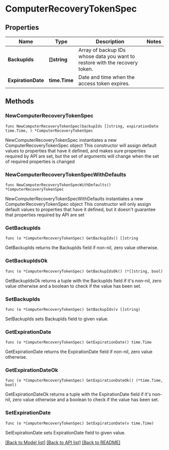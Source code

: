 # ComputerRecoveryTokenSpec

## Properties

Name | Type | Description | Notes
------------ | ------------- | ------------- | -------------
**BackupIds** | **[]string** | Array of backup IDs whose data you want to restore with the recovery token. | 
**ExpirationDate** | **time.Time** | Date and time when the access token expires. | 

## Methods

### NewComputerRecoveryTokenSpec

`func NewComputerRecoveryTokenSpec(backupIds []string, expirationDate time.Time, ) *ComputerRecoveryTokenSpec`

NewComputerRecoveryTokenSpec instantiates a new ComputerRecoveryTokenSpec object
This constructor will assign default values to properties that have it defined,
and makes sure properties required by API are set, but the set of arguments
will change when the set of required properties is changed

### NewComputerRecoveryTokenSpecWithDefaults

`func NewComputerRecoveryTokenSpecWithDefaults() *ComputerRecoveryTokenSpec`

NewComputerRecoveryTokenSpecWithDefaults instantiates a new ComputerRecoveryTokenSpec object
This constructor will only assign default values to properties that have it defined,
but it doesn't guarantee that properties required by API are set

### GetBackupIds

`func (o *ComputerRecoveryTokenSpec) GetBackupIds() []string`

GetBackupIds returns the BackupIds field if non-nil, zero value otherwise.

### GetBackupIdsOk

`func (o *ComputerRecoveryTokenSpec) GetBackupIdsOk() (*[]string, bool)`

GetBackupIdsOk returns a tuple with the BackupIds field if it's non-nil, zero value otherwise
and a boolean to check if the value has been set.

### SetBackupIds

`func (o *ComputerRecoveryTokenSpec) SetBackupIds(v []string)`

SetBackupIds sets BackupIds field to given value.


### GetExpirationDate

`func (o *ComputerRecoveryTokenSpec) GetExpirationDate() time.Time`

GetExpirationDate returns the ExpirationDate field if non-nil, zero value otherwise.

### GetExpirationDateOk

`func (o *ComputerRecoveryTokenSpec) GetExpirationDateOk() (*time.Time, bool)`

GetExpirationDateOk returns a tuple with the ExpirationDate field if it's non-nil, zero value otherwise
and a boolean to check if the value has been set.

### SetExpirationDate

`func (o *ComputerRecoveryTokenSpec) SetExpirationDate(v time.Time)`

SetExpirationDate sets ExpirationDate field to given value.



[[Back to Model list]](../README.md#documentation-for-models) [[Back to API list]](../README.md#documentation-for-api-endpoints) [[Back to README]](../README.md)


